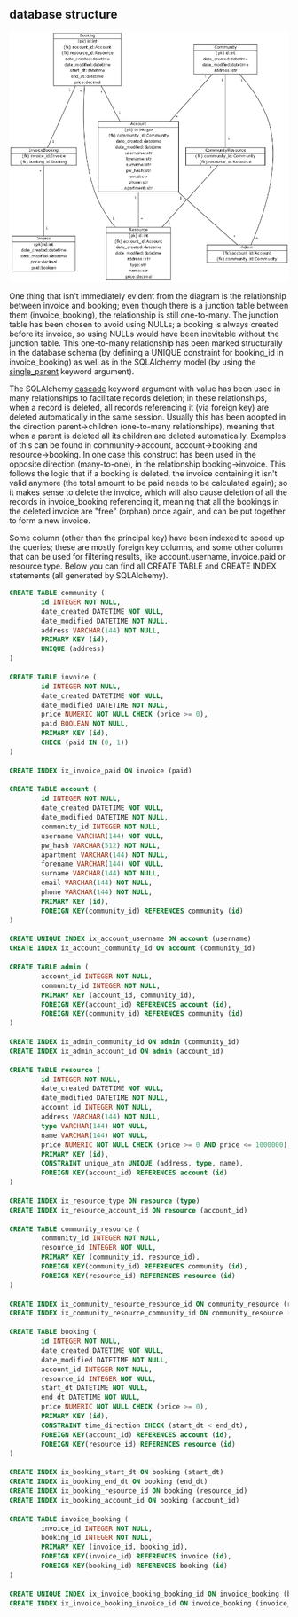 ## database structure

![database diagram](https://github.com/nigoshh/hoax/blob/master/documentation/db_diagram.png)

One thing that isn't immediately evident from the diagram is the relationship between invoice and booking; even though there is a junction table between them (invoice_booking), the relationship is still one-to-many. The junction table has been chosen to avoid using NULLs; a booking is always created before its invoice, so using NULLs would have been inevitable without the junction table. This one-to-many relationship has been marked structurally in the database schema (by defining a UNIQUE constraint for booking_id in invoice_booking) as well as in the SQLAlchemy model (by using the [single_parent](https://docs.sqlalchemy.org/en/latest/orm/relationship_api.html#sqlalchemy.orm.relationship.params.single_parent) keyword argument).

The SQLAlchemy [cascade](https://docs.sqlalchemy.org/en/latest/orm/cascades.html#unitofwork-cascades) keyword argument with value has been used in many relationships to facilitate records deletion; in these relationships, when a record is deleted, all records referencing it (via foreign key) are deleted automatically in the same session. Usually this has been adopted in the direction parent->children (one-to-many relationships), meaning that when a parent is deleted all its children are deleted automatically. Examples of this can be found in community->account, account->booking and resource->booking. In one case this construct has been used in the opposite direction (many-to-one), in the relationship booking->invoice. This follows the logic that if a booking is deleted, the invoice containing it isn't valid anymore (the total amount to be paid needs to be calculated again); so it makes sense to delete the invoice, which will also cause deletion of all the records in invoice_booking referencing it, meaning that all the bookings in the deleted invoice are "free" (orphan) once again, and can be put together to form a new invoice.

Some column (other than the principal key) have been indexed to speed up the queries; these are mostly foreign key columns, and some other column that can be used for filtering results, like account.username, invoice.paid or resource.type. Below you can find all CREATE TABLE and CREATE INDEX statements (all generated by SQLAlchemy).

```sql
CREATE TABLE community (
        id INTEGER NOT NULL,
        date_created DATETIME NOT NULL,
        date_modified DATETIME NOT NULL,
        address VARCHAR(144) NOT NULL,
        PRIMARY KEY (id),
        UNIQUE (address)
)

CREATE TABLE invoice (
        id INTEGER NOT NULL,
        date_created DATETIME NOT NULL,
        date_modified DATETIME NOT NULL,
        price NUMERIC NOT NULL CHECK (price >= 0),
        paid BOOLEAN NOT NULL,
        PRIMARY KEY (id),
        CHECK (paid IN (0, 1))
)

CREATE INDEX ix_invoice_paid ON invoice (paid)

CREATE TABLE account (
        id INTEGER NOT NULL,
        date_created DATETIME NOT NULL,
        date_modified DATETIME NOT NULL,
        community_id INTEGER NOT NULL,
        username VARCHAR(144) NOT NULL,
        pw_hash VARCHAR(512) NOT NULL,
        apartment VARCHAR(144) NOT NULL,
        forename VARCHAR(144) NOT NULL,
        surname VARCHAR(144) NOT NULL,
        email VARCHAR(144) NOT NULL,
        phone VARCHAR(144) NOT NULL,
        PRIMARY KEY (id),
        FOREIGN KEY(community_id) REFERENCES community (id)
)

CREATE UNIQUE INDEX ix_account_username ON account (username)
CREATE INDEX ix_account_community_id ON account (community_id)

CREATE TABLE admin (
        account_id INTEGER NOT NULL,
        community_id INTEGER NOT NULL,
        PRIMARY KEY (account_id, community_id),
        FOREIGN KEY(account_id) REFERENCES account (id),
        FOREIGN KEY(community_id) REFERENCES community (id)
)

CREATE INDEX ix_admin_community_id ON admin (community_id)
CREATE INDEX ix_admin_account_id ON admin (account_id)

CREATE TABLE resource (
        id INTEGER NOT NULL,
        date_created DATETIME NOT NULL,
        date_modified DATETIME NOT NULL,
        account_id INTEGER NOT NULL,
        address VARCHAR(144) NOT NULL,
        type VARCHAR(144) NOT NULL,
        name VARCHAR(144) NOT NULL,
        price NUMERIC NOT NULL CHECK (price >= 0 AND price <= 1000000),
        PRIMARY KEY (id),
        CONSTRAINT unique_atn UNIQUE (address, type, name),
        FOREIGN KEY(account_id) REFERENCES account (id)
)

CREATE INDEX ix_resource_type ON resource (type)
CREATE INDEX ix_resource_account_id ON resource (account_id)

CREATE TABLE community_resource (
        community_id INTEGER NOT NULL,
        resource_id INTEGER NOT NULL,
        PRIMARY KEY (community_id, resource_id),
        FOREIGN KEY(community_id) REFERENCES community (id),
        FOREIGN KEY(resource_id) REFERENCES resource (id)
)

CREATE INDEX ix_community_resource_resource_id ON community_resource (resource_id)
CREATE INDEX ix_community_resource_community_id ON community_resource (community_id)

CREATE TABLE booking (
        id INTEGER NOT NULL,
        date_created DATETIME NOT NULL,
        date_modified DATETIME NOT NULL,
        account_id INTEGER NOT NULL,
        resource_id INTEGER NOT NULL,
        start_dt DATETIME NOT NULL,
        end_dt DATETIME NOT NULL,
        price NUMERIC NOT NULL CHECK (price >= 0),
        PRIMARY KEY (id),
        CONSTRAINT time_direction CHECK (start_dt < end_dt),
        FOREIGN KEY(account_id) REFERENCES account (id),
        FOREIGN KEY(resource_id) REFERENCES resource (id)
)

CREATE INDEX ix_booking_start_dt ON booking (start_dt)
CREATE INDEX ix_booking_end_dt ON booking (end_dt)
CREATE INDEX ix_booking_resource_id ON booking (resource_id)
CREATE INDEX ix_booking_account_id ON booking (account_id)

CREATE TABLE invoice_booking (
        invoice_id INTEGER NOT NULL,
        booking_id INTEGER NOT NULL,
        PRIMARY KEY (invoice_id, booking_id),
        FOREIGN KEY(invoice_id) REFERENCES invoice (id),
        FOREIGN KEY(booking_id) REFERENCES booking (id)
)

CREATE UNIQUE INDEX ix_invoice_booking_booking_id ON invoice_booking (booking_id)
CREATE INDEX ix_invoice_booking_invoice_id ON invoice_booking (invoice_id)
```
